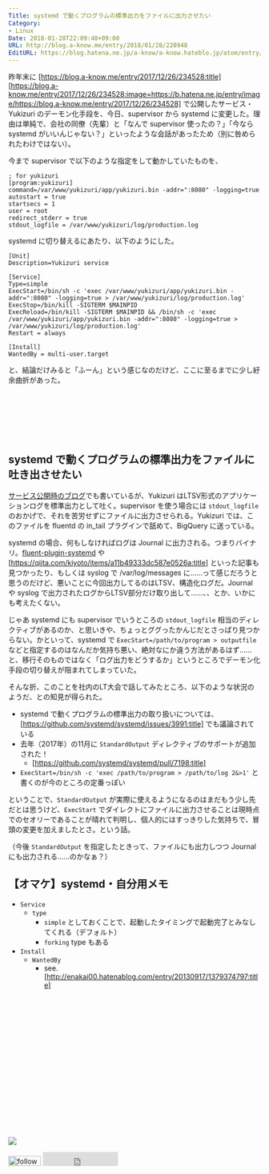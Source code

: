 ```yaml
---
Title: systemd で動くプログラムの標準出力をファイルに出力させたい
Category:
- Linux
Date: 2018-01-28T22:09:48+09:00
URL: http://blog.a-know.me/entry/2018/01/28/220948
EditURL: https://blog.hatena.ne.jp/a-know/a-know.hateblo.jp/atom/entry/8599973812341615303
---
```


昨年末に [https://blog.a-know.me/entry/2017/12/26/234528:title] [https://blog.a-know.me/entry/2017/12/26/234528:image=https://b.hatena.ne.jp/entry/image/https://blog.a-know.me/entry/2017/12/26/234528] で公開したサービス・Yukizuri のデーモン化手段を、今日、supervisor から systemd に変更した。理由は単純で、会社の同僚（先輩）と「なんで supervisor 使ったの？」「今なら systemd がいいんじゃない？」といったような会話があったため（別に咎められたわけではない）。


今まで supervisor で以下のような指定をして動かしていたものを、

```
; for yukizuri
[program:yukizuri]
command=/var/www/yukizuri/app/yukizuri.bin -addr=":8080" -logging=true
autostart = true
startsecs = 1
user = root
redirect_stderr = true
stdout_logfile = /var/www/yukizuri/log/production.log
```

systemd に切り替えるにあたり、以下のようにした。

```
[Unit]
Description=Yukizuri service

[Service]
Type=simple
ExecStart=/bin/sh -c 'exec /var/www/yukizuri/app/yukizuri.bin -addr=":8080" -logging=true > /var/www/yukizuri/log/production.log'
ExecStop=/bin/kill -SIGTERM $MAINPID
ExecReload=/bin/kill -SIGTERM $MAINPID && /bin/sh -c 'exec /var/www/yukizuri/app/yukizuri.bin -addr=":8080" -logging=true > /var/www/yukizuri/log/production.log'
Restart = always

[Install]
WantedBy = multi-user.target
```

と、結論だけみると「ふーん」という感じなのだけど、ここに至るまでに少し紆余曲折があった。




<!-- more -->


<script async src="//pagead2.googlesyndication.com/pagead/js/adsbygoogle.js"></script>
<!-- article-top -->
<ins class="adsbygoogle"
     style="display:inline-block;width:728px;height:90px"
     data-ad-client="ca-pub-3463034538369189"
     data-ad-slot="8367620130"></ins>
<script>
(adsbygoogle = window.adsbygoogle || []).push({});
</script>



## systemd で動くプログラムの標準出力をファイルに吐き出させたい
[サービス公開時のブログ](https://blog.a-know.me/entry/2017/12/26/234528)でも書いているが、Yukizuri はLTSV形式のアプリケーションログを標準出力として吐く。supervisor を使う場合には `stdout_logfile` のおかげで、それを苦労せずにファイルに出力させられる。Yukizuri では、このファイルを fluentd の in_tail プラグインで舐めて、BigQuery に送っている。


systemd の場合、何もしなければログは Journal に出力される。つまりバイナリ。[fluent-plugin-systemd](https://github.com/reevoo/fluent-plugin-systemd) や [https://qiita.com/kiyoto/items/a11b49333dc587e0526a:title] といった記事も見つかったり、もしくは syslog で /var/log/messages に......って感じだろうと思うのだけど、悪いことに今回出力してるのはLTSV、構造化ログだ。Journal や syslog で出力されたログからLTSV部分だけ取り出して......、、とか、いかにも考えたくない。


じゃあ systemd にも supervisor でいうところの `stdout_logfile` 相当のディレクティブがあるのか、と思いきや、ちょっとググったかんじだとさっぱり見つからない。かといって、systemd で `ExecStart=/path/to/program > outputfile` などと指定するのはなんだか気持ち悪い、絶対なにか違う方法があるはず......と、移行そのものではなく「ログ出力をどうするか」というところでデーモン化手段の切り替えが阻まれてしまっていた。


そんな折、このことを社内のLT大会で話してみたところ、以下のような状況のようだ、との知見が得られた。


- systemd で動くプログラムの標準出力の取り扱いについては、[https://github.com/systemd/systemd/issues/3991:title] でも議論されている
- 去年（2017年）の11月に `StandardOutput` ディレクティブのサポートが追加された！
    - [https://github.com/systemd/systemd/pull/7198:title]
- `ExecStart=/bin/sh -c 'exec /path/to/program > /path/to/log 2&>1'` と書くのが今のところの定番っぽい


ということで、`StandardOutput` が実際に使えるようになるのはまだもう少し先だとは思うけど、`ExecStart` でダイレクトにファイルに出力させることは現時点でのセオリーであることが晴れて判明し、個人的にはすっきりした気持ちで、冒頭の変更を加えましたとさ。という話。


（今後 `StandardOutput` を指定したときって、ファイルにも出力しつつ Journal にも出力される......のかなぁ？）


## 【オマケ】systemd・自分用メモ
- `Service`
    - `type`
        - `simple` としておくことで、起動したタイミングで起動完了とみなしてくれる（デフォルト）
        - `forking` type もある
- `Install`
    - `WantedBy`
        - see. [http://enakai00.hatenablog.com/entry/20130917/1379374797:title]



<div>
<br>
<script async src="//pagead2.googlesyndication.com/pagead/js/adsbygoogle.js"></script>
<!-- article-bottom2 -->
<ins class="adsbygoogle"
     style="display:inline-block;width:300px;height:250px"
     data-ad-client="ca-pub-3463034538369189"
     data-ad-slot="5274552934"></ins>
<script>
(adsbygoogle = window.adsbygoogle || []).push({});
</script>

<a href="http://bit.ly/grass-graph" target='blank' rel="nofollow"><img src="https://cdn-ak.f.st-hatena.com/images/fotolife/a/a-know/20170405/20170405220342.png"></a>
<br>
</div>

<div>
<a href='http://cloud.feedly.com/#subscription%2Ffeed%2Fhttp%3A%2F%2Fblog.a-know.me%2Ffeed'  target='blank'><img id='feedlyFollow' src='http://s3.feedly.com/img/follows/feedly-follow-rectangle-volume-small_2x.png' alt='follow us in feedly' width='65' height='20'></a>



<iframe src="http://blog.hatena.ne.jp/a-know/a-know.hateblo.jp/subscribe/iframe" allowtransparency="true" frameborder="0" scrolling="no" width="150" height="28"></iframe>
</div>

